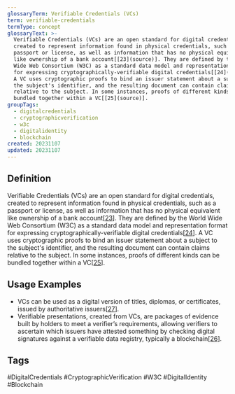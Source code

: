 ```yaml
---
glossaryTerm: Verifiable Credentials (VCs)
term: verifiable-credentials
termType: concept
glossaryText: >-
  Verifiable Credentials (VCs) are an open standard for digital credentials,
  created to represent information found in physical credentials, such as a
  passport or license, as well as information that has no physical equivalent
  like ownership of a bank account[[23](source)]. They are defined by the World
  Wide Web Consortium (W3C) as a standard data model and representation format
  for expressing cryptographically-verifiable digital credentials[[24](source)].
  A VC uses cryptographic proofs to bind an issuer statement about a subject to
  the subject's identifier, and the resulting document can contain claims
  relative to the subject. In some instances, proofs of different kinds can be
  bundled together within a VC[[25](source)].
groupTags:
  - digitalcredentials
  - cryptographicverification
  - w3c
  - digitalidentity
  - blockchain
created: 20231107
updated: 20231107
---
```

## Definition
Verifiable Credentials (VCs) are an open standard for digital credentials, created to represent information found in physical credentials, such as a passport or license, as well as information that has no physical equivalent like ownership of a bank account[[23](source)]. They are defined by the World Wide Web Consortium (W3C) as a standard data model and representation format for expressing cryptographically-verifiable digital credentials[[24](source)]. A VC uses cryptographic proofs to bind an issuer statement about a subject to the subject's identifier, and the resulting document can contain claims relative to the subject. In some instances, proofs of different kinds can be bundled together within a VC[[25](source)].

## Usage Examples
- VCs can be used as a digital version of titles, diplomas, or certificates, issued by authoritative issuers[[27](source)].
- Verifiable presentations, created from VCs, are packages of evidence built by holders to meet a verifier’s requirements, allowing verifiers to ascertain which issuers have attested something by checking digital signatures against a verifiable data registry, typically a blockchain[[26](source)].

## Tags
#DigitalCredentials #CryptographicVerification #W3C #DigitalIdentity #Blockchain